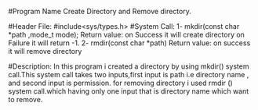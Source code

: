 #Program Name
 Create Directory and Remove directory.
 

#Header File:  #include<sys/types.h>
#System Call:  1- mkdir(const char *path ,mode_t mode);
		Return value: on Success it will create directory
			      on Failure it will return -1.
	       2- rmdir(const char *path)
		Return value: on success it will remove directory

#Description:
In this program i created a directory by using mkdir() system call.This system call takes two inputs,first input is path i.e directory name , and second input is permission.
for removing directory i used rmdir () system call.which having only one input that is directory name which want to remove.
		


